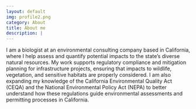 ```yaml
---
layout: default
img: profile2.png
category: About
title: About me
description: |
---
```

I am a biologist at an environmental consulting company based in California, where I help assess and quantify potential impacts to the state’s diverse natural resources. My work supports regulatory compliance and mitigation planning for infrastructure projects, ensuring that impacts to wildlife, vegetation, and sensitive habitats are properly considered. I am also expanding my knowledge of the California Environmental Quality Act (CEQA) and the National Environmental Policy Act (NEPA) to better understand how these regulations guide environmental assessments and permitting processes in California.
